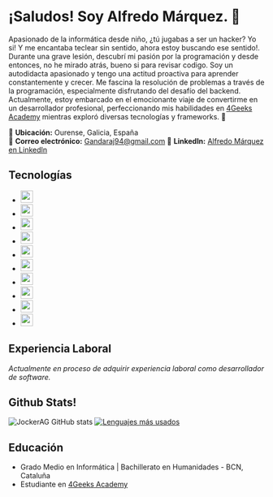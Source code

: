

<!--
**JockerAG/JockerAG** is a ✨ _special_ ✨ repository because its `README.md` (this file) appears on your GitHub profile.

Here are some ideas to get you started:

- 🔭 I’m currently working on ...
- 🌱 I’m currently learning ...
- 👯 I’m looking to collaborate on ...
- 🤔 I’m looking for help with ...
- 💬 Ask me about ...
- 📫 How to reach me: ...
- 😄 Pronouns: ...
- ⚡ Fun fact: ...
-->
# ¡Saludos! Soy Alfredo Márquez. 👋

Apasionado de la informática desde niño, ¿tú jugabas a ser un hacker? Yo si! Y me encantaba teclear sin sentido, ahora estoy buscando ese sentido!. Durante una grave lesión, descubrí mi pasión por la programación y desde entonces, no he mirado atrás, bueno si para revisar codigo. Soy un autodidacta apasionado y tengo una actitud proactiva para aprender constantemente y crecer. Me fascina la resolución de problemas a través de la programación, especialmente disfrutando del desafío del backend.
Actualmente, estoy embarcado en el emocionante viaje de convertirme en un desarrollador profesional, perfeccionando mis habilidades en [4Geeks Academy](https://4geeks.com/es) mientras exploró diversas tecnologías y frameworks. 🚀

📍 **Ubicación:** Ourense, Galicia, España  
📧 **Correo electrónico:** Gandaraj94@gmail.com
🔗 **LinkedIn:** [Alfredo Márquez en LinkedIn](https://www.linkedin.com/in/alfredo-m%C3%A1rquez-g%C3%A1ndara-33968014b/)

## Tecnologías

- <img src="https://img.shields.io/badge/-HTML-E34F26?logo=html5&logoColor=white&style=flat-square" height="24"> 
- <img src="https://img.shields.io/badge/-CSS-1572B6?logo=css3&logoColor=white&style=flat-square" height="24"> 
- <img src="https://img.shields.io/badge/-Python-3776AB?logo=python&logoColor=white&style=flat-square" height="24"> 
- <img src="https://img.shields.io/badge/-JavaScript-F7DF1E?logo=javascript&logoColor=black&style=flat-square" height="24"> 
- <img src="https://img.shields.io/badge/-Bootstrap-563D7C?logo=bootstrap&logoColor=white&style=flat-square" height="24"> 
- <img src="https://img.shields.io/badge/-React-61DAFB?logo=react&logoColor=white&style=flat-square" height="24"> 
- <img src="https://img.shields.io/badge/-ReactBootstrap-61DAFB?logo=react&logoColor=white&style=flat-square" height="24">
- <img src="https://img.shields.io/badge/-Git-F05032?style=flat-square&logo=git&logoColor=white" height="24"> 
- <img src="https://img.shields.io/badge/-Flask-000000?logo=flask&logoColor=white&style=flat-square" height="24"> 
- <img src="https://img.shields.io/badge/-SQL-F05032?style=flat-square&logo=sql&logoColor=white" height="24"> 


## Experiencia Laboral

*Actualmente en proceso de adquirir experiencia laboral como desarrollador de software.*

## Github Stats!
![JockerAG GitHub stats](https://github-readme-stats.vercel.app/api?username=JockerAG&show_icons=true&theme=vision-friendly-dark) [![Lenguajes más usados](https://github-readme-stats.vercel.app/api/top-langs/?username=JockerAG&layout=compact&theme=vision-friendly-dark)](https://github.com/anuraghazra/github-readme-stats)

## Educación

- Grado Medio en Informática | Bachillerato en Humanidades - BCN, Cataluña
- Estudiante en [4Geeks Academy](https://4geeks.com/es)


